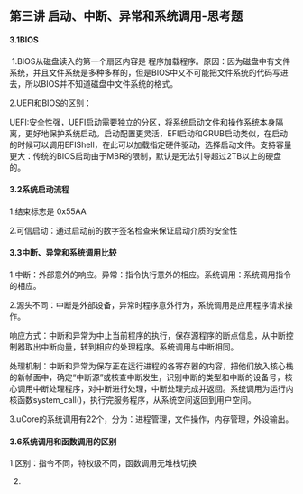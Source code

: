 ## 第三讲 启动、中断、异常和系统调用-思考题

#### 3.1BIOS

​	1.BIOS从磁盘读入的第一个扇区内容是 程序加载程序。原因：因为磁盘中有文件系统，并且文件系统是多种多样的，但是BIOS中又不可能把文件系统的代码写进去，所以BIOS并不知道磁盘中文件系统的格式。

2.UEFI和BIOS的区别：

​	UEFI:安全性强，UEFI启动需要独立的分区，将系统启动文件和操作系统本身隔离，更好地保护系统启动。启动配置更灵活，EFI启动和GRUB启动类似，在启动的时候可以调用EFIShell，在此可以加载指定硬件驱动，选择启动文件。支持容量更大：传统的BIOS启动由于MBR的限制，默认是无法引导超过2TB以上的硬盘的。





#### 3.2系统启动流程

1.结束标志是 0x55AA

2.可信启动：通过启动前的数字签名检查来保证启动介质的安全性



#### 3.3中断、异常和系统调用比较

1.中断：外部意外的响应。异常：指令执行意外的相应。系统调用：系统调用指令的相应。

2.源头不同：中断是外部设备，异常时程序意外行为，系统调用是应用程序请求操作。

   响应方式：中断和异常为中止当前程序的执行，保存源程序的断点信息，从中断控制器取出中断向量，转到相应的处理程序。系统调用与中断相同。

   处理机制：中断和异常为保存正在运行进程的各寄存器的内容，把他们放入核心栈的新帧面中，确定“中断源”或核查中断发生，识别中断的类型和中断的设备号，核心调用中断处理程序，对中断进行处理，中断处理完成并返回。系统调用为运行内核函数system_call()，执行完服务程序，从系统空间返回到用户空间。

3.uCore的系统调用有22个，分为：进程管理，文件操作，内存管理，外设输出。



#### 3.6系统调用和函数调用的区别

1.区别：指令不同，特权级不同，函数调用无堆栈切换

2.